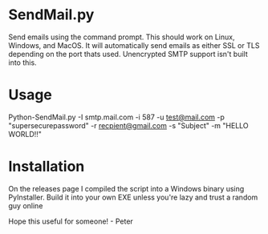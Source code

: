 # SendMail.py
Send emails using the command prompt. This should work on Linux, Windows, and MacOS.
It will automatically send emails as either SSL or TLS depending on the port thats used. Unencrypted SMTP support isn't built into this.

# Usage
Python-SendMail.py -I smtp.mail.com -i 587 -u test@mail.com -p "supersecurepassword" -r recpient@gmail.com -s "Subject" -m "HELLO WORLD!!"

# Installation
On the releases page I compiled the script into a Windows binary using PyInstaller.
Build it into your own EXE unless you're lazy and trust a random guy online

Hope this useful for someone! - Peter
